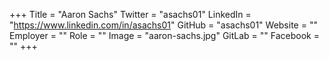 +++
Title = "Aaron Sachs"
Twitter = "asachs01"
LinkedIn = "https://www.linkedin.com/in/asachs01"
GitHub = "asachs01"
Website = ""
Employer = ""
Role = ""
Image = "aaron-sachs.jpg"
GitLab = ""
Facebook = ""
+++
